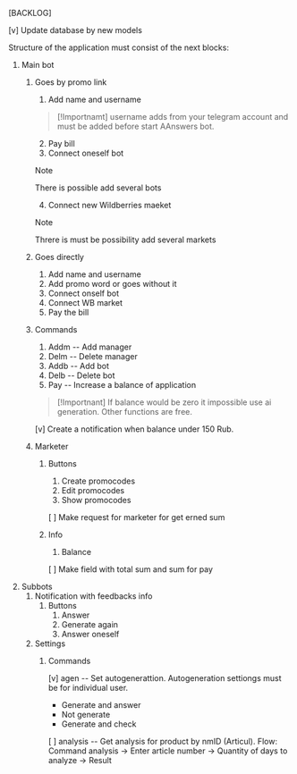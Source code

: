 [BACKLOG]

[v] Update database by new models

Structure of the application must consist of the next blocks:
1. Main bot
    1. Goes by promo link
        1. Add name and username
        > [!Importnamt]
        > username adds from your telegram account and must be added before start AAnswers bot.
        2. Pay bill
        3. Connect oneself bot
        > [!NOTE]
        > There is possible add several bots
        4. Connect new Wildberries maeket
        > [!NOTE]
        > Threre is must be possibility add several markets
    2. Goes directly
        1. Add name and username
        2. Add promo word or goes without it
        3. Connect onself bot
        4. Connect WB market
        5. Pay the bill
    3. Commands
        1. Addm -- Add manager
        2. Delm -- Delete manager
        3. Addb -- Add bot
        4. Delb -- Delete bot
        5. Pay -- Increase a balance of application
        > [!Importnant]
        > If balance would be zero it impossible use ai generation. Other functions are free.

        [v] Create a notification when balance under 150 Rub. 
    4. Marketer
        1. Buttons
            1. Create promocodes
            2. Edit promocodes
            3. Show promocodes

            [ ] Make request for marketer for get erned sum
        2. Info
            1. Balance

            [ ] Make field with total sum and sum for pay 
2. Subbots
    1. Notification with feedbacks info
        1. Buttons
            1. Answer
            2. Generate again
            3. Answer oneself
    2. Settings
        1. Commands

            [v] agen -- Set autogenerattion. Autogeneration settiongs must be for individual user.
            - Generate and answer
            - Not generate
            - Generate and check

            [ ] analysis -- Get analysis for product by nmID (Articul).
            Flow: Command analysis -> Enter article number -> Quantity of days to analyze -> Result